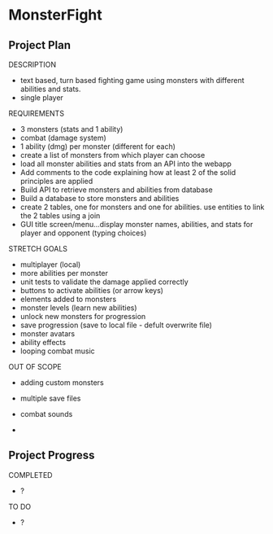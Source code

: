 # MonsterFight

## Project Plan
DESCRIPTION
- text based, turn based fighting game using monsters with different abilities and stats. 
- single player 


REQUIREMENTS
- 3 monsters (stats and 1 ability)
- combat (damage system)
- 1 ability (dmg) per monster (different for each)
- create a list of monsters from which player can choose
- load all monster abilities and stats from an API into the webapp
- Add comments to the code explaining how at least 2 of the solid principles are applied
- Build API to retrieve monsters and abilities from database
- Build a database to store monsters and abilities
- create 2 tables, one for monsters and one for abilities. use entities to link the 2 tables using a join
- GUI title screen/menu...display monster names, abilities, and stats for player and opponent (typing choices)


STRETCH GOALS
- multiplayer (local)
- more abilities per monster
- unit tests to validate the damage applied correctly
- buttons to activate abilities (or arrow keys)
- elements added to monsters
- monster levels (learn new abilities)
- unlock new monsters for progression
- save progression (save to local file - defult overwrite file)
- monster avatars
- ability effects
- looping combat music


OUT OF SCOPE
- adding custom monsters
- multiple save files
- combat sounds



- 
## Project Progress
COMPLETED
- ?


TO DO
- ?
